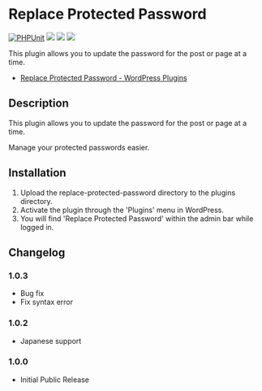# Replace Protected Password


[![PHPUnit](https://github.com/ko31/replace-protected-password/actions/workflows/phpunit.yml/badge.svg)](https://github.com/ko31/replace-protected-password/actions/workflows/phpunit.yml)
[![](https://img.shields.io/wordpress/plugin/v/replace-protected-password.svg)](https://wordpress.org/plugins/replace-protected-password/)
[![](https://img.shields.io/wordpress/v/replace-protected-password.svg)](https://wordpress.org/plugins/replace-protected-password/)
[![](https://ps.w.org/replace-protected-password/assets/banner-1554x500.png)](https://wordpress.org/plugins/replace-protected-password/)

This plugin allows you to update the password for the post or page at a time.

* [Replace Protected Password - WordPress Plugins](https://wordpress.org/plugins/replace-protected-password/)

## Description

This plugin allows you to update the password for the post or page at a time.

Manage your protected passwords easier.

## Installation

1. Upload the replace-protected-password directory to the plugins directory.
2. Activate the plugin through the 'Plugins' menu in WordPress.
3. You will find 'Replace Protected Password' within the admin bar while logged in.

## Changelog

### 1.0.3

* Bug fix
* Fix syntax error

### 1.0.2

* Japanese support

### 1.0.0

* Initial Public Release

